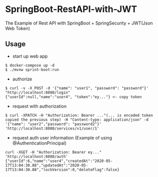 # SpringBoot-RestAPI-with-JWT

The Example of Rest API with SpringBoot + SpringSecurity + JWT(Json Web Token)

## Usage

  - start up web app

  ```shell-script
  $ docker-compose up -d
  $ ./mvnw sprint-boot:run
  ```

  - authorize

  ```shell-script
  $ curl -v -X POST -d '{"name": "user1", "password": "password"}' "http://localhost:8080/login"
  {"userId":null,"name":"user4", "token":"ey..."} <- copy token
  ```

  - request with authorization

  ```shell-script
  $ curl -XPATCH -H "Authorization: Bearer ..."(... is encoded token copied the previous step) -H "Content-type: application/json" -d '{"name": "user2","password": "password2"}' 'http://localhost:8080/services/v1/user/1'
  ```

  - request auth user information (Example of using @AuthenticationPrincipal)
  
  ```shell script
  curl -XGET -H "Authorization: Bearer ey..." 'http://localhost:8080/auth'
  {"userId":6,"name":"user4","createdAt":"2020-05-17T13:04:30.88","updatedAt":"2020-05-17T13:04:30.88","lockVersion":0,"deleteFlag":false}
  ```
